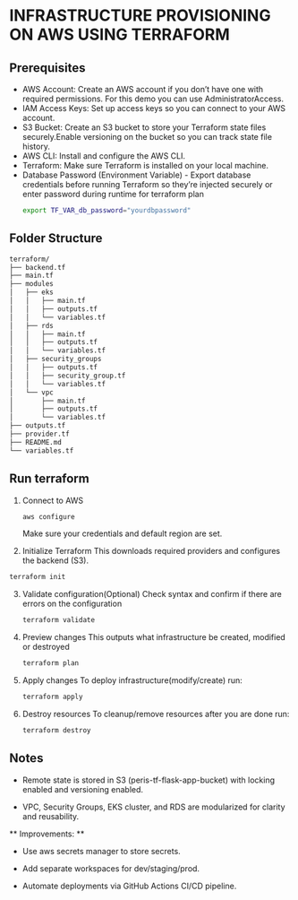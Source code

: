 # INFRASTRUCTURE PROVISIONING ON AWS USING TERRAFORM

## Prerequisites
- AWS Account: Create an AWS account if you don’t have one with required permissions. For this demo 
  you can use AdministratorAccess.
- IAM Access Keys: Set up access keys so you can connect to your AWS account.
- S3 Bucket: Create an S3 bucket to store your Terraform state files securely.Enable versioning on 
  the bucket so you can track state file history.
- AWS CLI: Install and configure the AWS CLI.
- Terraform: Make sure Terraform is installed on your local machine.
- Database Password (Environment Variable) - Export database credentials before running Terraform 
  so they’re injected securely or enter password during runtime for terraform plan
  ```bash
  export TF_VAR_db_password="yourdbpassword"
  ```
 
## Folder Structure
```bash
terraform/
├── backend.tf
├── main.tf
├── modules
│   ├── eks
│   │   ├── main.tf
│   │   ├── outputs.tf
│   │   └── variables.tf
│   ├── rds
│   │   ├── main.tf
│   │   ├── outputs.tf
│   │   └── variables.tf
│   ├── security_groups
│   │   ├── outputs.tf
│   │   ├── security_group.tf
│   │   └── variables.tf
│   └── vpc
│       ├── main.tf
│       ├── outputs.tf
│       └── variables.tf
├── outputs.tf
├── provider.tf
├── README.md
└── variables.tf
```
## Run terraform
1. Connect to AWS
    ```bash
    aws configure
    ```
   Make sure your credentials and default region are set.

2. Initialize Terraform
  This downloads required providers and configures the backend (S3).
  ```bash
  terraform init
  ```

3. Validate configuration(Optional)
   Check syntax and confirm if there are errors on the configuration
    ```bash
    terraform validate
    ```

4. Preview changes
   This outputs what infrastructure be created, modified or destroyed
   ```bash
   terraform plan
   ```
5. Apply changes
   To deploy infrastructure(modify/create) run:
   ```bash
   terraform apply
   ```

6. Destroy resources
   To cleanup/remove resources after you are done run:
   ```bash
   terraform destroy

## Notes

- Remote state is stored in S3 (peris-tf-flask-app-bucket) with locking enabled and versioning enabled.

- VPC, Security Groups, EKS cluster, and RDS are modularized for clarity and reusability. 

** Improvements: **

- Use aws secrets manager to store secrets.

- Add separate workspaces for dev/staging/prod.

- Automate deployments via GitHub Actions CI/CD pipeline.